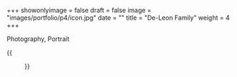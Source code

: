 +++
showonlyimage = false
draft = false
image = "images/portfolio/p4/icon.jpg"
date = ""
title = "De-Leon Family"
weight = 4
+++

Photography, Portrait
<!--more-->
{{<figure src="/images/portfolio/p4/icon.jpg">}}
